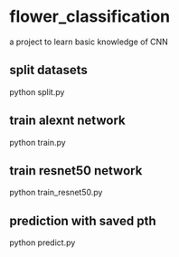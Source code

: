 # flower_classification
a project to learn basic knowledge of CNN

## split datasets
python split.py

## train alexnt network
python train.py

## train resnet50 network
python train_resnet50.py

## prediction with saved pth
python predict.py
